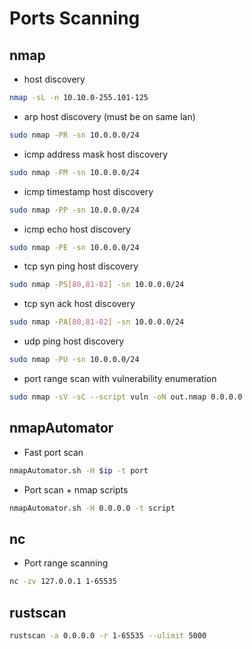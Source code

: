 # Ports Scanning
## nmap
- host discovery
```bash
nmap -sL -n 10.10.0-255.101-125
```
- arp host discovery (must be on same lan)
```bash
sudo nmap -PR -sn 10.0.0.0/24
```
- icmp address mask host discovery
```bash
sudo nmap -PM -sn 10.0.0.0/24
```
- icmp timestamp host discovery
```bash
sudo nmap -PP -sn 10.0.0.0/24
```
- icmp echo host discovery
```bash
sudo nmap -PE -sn 10.0.0.0/24
```
- tcp syn ping host discovery
```bash
sudo nmap -PS[80,81-82] -sn 10.0.0.0/24
```
- tcp syn ack host discovery
```bash
sudo nmap -PA[80,81-82] -sn 10.0.0.0/24
```
- udp ping host discovery
```bash
sudo nmap -PU -sn 10.0.0.0/24
```
- port range scan with vulnerability enumeration
```sh
sudo nmap -sV -sC --script vuln -oN out.nmap 0.0.0.0
```

## nmapAutomator
- Fast port scan
```bash
nmapAutomator.sh -H $ip -t port
```
- Port scan + nmap scripts
```bash
nmapAutomator.sh -H 0.0.0.0 -t script
```

## nc
- Port range scanning
```bash
nc -zv 127.0.0.1 1-65535
```

## rustscan
```bash
rustscan -a 0.0.0.0 -r 1-65535 --ulimit 5000
```